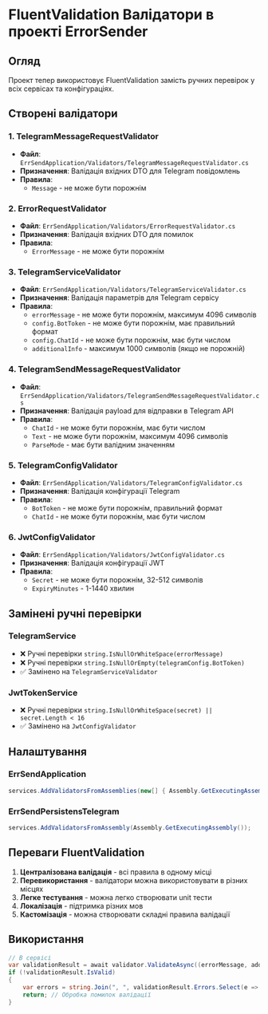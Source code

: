 # FluentValidation Валідатори в проекті ErrorSender

## Огляд
Проект тепер використовує FluentValidation замість ручних перевірок у всіх сервісах та конфігураціях.

## Створені валідатори

### 1. **TelegramMessageRequestValidator**
- **Файл**: `ErrSendApplication/Validators/TelegramMessageRequestValidator.cs`
- **Призначення**: Валідація вхідних DTO для Telegram повідомлень
- **Правила**:
  - `Message` - не може бути порожнім

### 2. **ErrorRequestValidator**
- **Файл**: `ErrSendApplication/Validators/ErrorRequestValidator.cs`
- **Призначення**: Валідація вхідних DTO для помилок
- **Правила**:
  - `ErrorMessage` - не може бути порожнім

### 3. **TelegramServiceValidator**
- **Файл**: `ErrSendApplication/Validators/TelegramServiceValidator.cs`
- **Призначення**: Валідація параметрів для Telegram сервісу
- **Правила**:
  - `errorMessage` - не може бути порожнім, максимум 4096 символів
  - `config.BotToken` - не може бути порожнім, має правильний формат
  - `config.ChatId` - не може бути порожнім, має бути числом
  - `additionalInfo` - максимум 1000 символів (якщо не порожній)

### 4. **TelegramSendMessageRequestValidator**
- **Файл**: `ErrSendApplication/Validators/TelegramSendMessageRequestValidator.cs`
- **Призначення**: Валідація payload для відправки в Telegram API
- **Правила**:
  - `ChatId` - не може бути порожнім, має бути числом
  - `Text` - не може бути порожнім, максимум 4096 символів
  - `ParseMode` - має бути валідним значенням

### 5. **TelegramConfigValidator**
- **Файл**: `ErrSendApplication/Validators/TelegramConfigValidator.cs`
- **Призначення**: Валідація конфігурації Telegram
- **Правила**:
  - `BotToken` - не може бути порожнім, правильний формат
  - `ChatId` - не може бути порожнім, має бути числом

### 6. **JwtConfigValidator**
- **Файл**: `ErrSendApplication/Validators/JwtConfigValidator.cs`
- **Призначення**: Валідація конфігурації JWT
- **Правила**:
  - `Secret` - не може бути порожнім, 32-512 символів
  - `ExpiryMinutes` - 1-1440 хвилин

## Замінені ручні перевірки

### TelegramService
- ❌ Ручні перевірки `string.IsNullOrWhiteSpace(errorMessage)`
- ❌ Ручні перевірки `string.IsNullOrEmpty(telegramConfig.BotToken)`
- ✅ Замінено на `TelegramServiceValidator`

### JwtTokenService
- ❌ Ручні перевірки `string.IsNullOrWhiteSpace(secret) || secret.Length < 16`
- ✅ Замінено на `JwtConfigValidator`

## Налаштування

### ErrSendApplication
```csharp
services.AddValidatorsFromAssemblies(new[] { Assembly.GetExecutingAssembly() });
```

### ErrSendPersistensTelegram
```csharp
services.AddValidatorsFromAssembly(Assembly.GetExecutingAssembly());
```

## Переваги FluentValidation

1. **Централізована валідація** - всі правила в одному місці
2. **Перевикористання** - валідатори можна використовувати в різних місцях
3. **Легке тестування** - можна легко створювати unit тести
4. **Локалізація** - підтримка різних мов
5. **Кастомізація** - можна створювати складні правила валідації

## Використання

```csharp
// В сервісі
var validationResult = await validator.ValidateAsync((errorMessage, additionalInfo, telegramConfig));
if (!validationResult.IsValid)
{
    var errors = string.Join(", ", validationResult.Errors.Select(e => e.ErrorMessage));
    return; // Обробка помилок валідації
}
```
